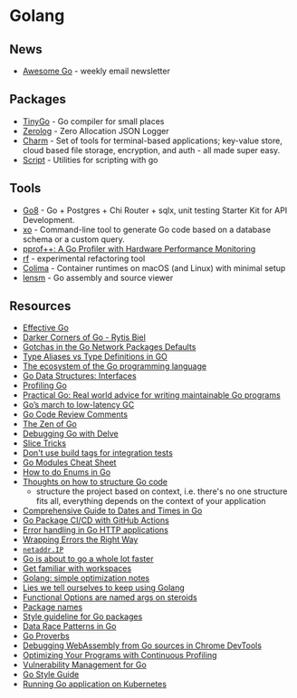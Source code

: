 # Golang

## News

- [Awesome Go](https://go.libhunt.com/) - weekly email newsletter

## Packages

- [TinyGo](https://github.com/tinygo-org/tinygo) - Go compiler for small places
- [Zerolog](https://github.com/rs/zerolog) - Zero Allocation JSON Logger
- [Charm](https://github.com/charmbracelet/charm) - Set of tools for terminal-based applications; key-value store, cloud based file storage, encryption, and auth - all made super easy.
- [Script](https://github.com/bitfield/script) - Utilities for scripting with go

## Tools

- [Go8](https://github.com/gmhafiz/go8) - Go + Postgres + Chi Router + sqlx, unit testing Starter Kit for API Development.
- [xo](https://github.com/xo/xo) - Command-line tool to generate Go code based on a database schema or a custom query.
- [pprof++: A Go Profiler with Hardware Performance Monitoring](https://eng.uber.com/pprof-go-profiler/)
- [rf](https://pkg.go.dev/rsc.io/rf) - experimental refactoring tool
- [Colima](https://github.com/abiosoft/colima) - Container runtimes on macOS (and Linux) with minimal setup 
- [lensm](https://github.com/loov/lensm) - Go assembly and source viewer

## Resources

- [Effective Go](https://golang.org/doc/effective_go)
- [Darker Corners of Go - Rytis Biel](https://rytisbiel.com/2021/03/06/darker-corners-of-go/)
- [Gotchas in the Go Network Packages Defaults](https://martin.baillie.id/wrote/gotchas-in-the-go-network-packages-defaults)
- [Type Aliases vs Type Definitions in GO](https://alehatsman.com/posts/golang_type_declaration_abuse.html)
- [The ecosystem of the Go programming language](https://henvic.dev/posts/go/)
- [Go Data Structures: Interfaces](https://research.swtch.com/interfaces)
- [Profiling Go](https://www.integralist.co.uk/posts/profiling-go/)
- [Practical Go: Real world advice for writing maintainable Go programs](https://dave.cheney.net/practical-go/presentations/qcon-china.html)
- [Go’s march to low-latency GC](https://blog.twitch.tv/en/2016/07/05/gos-march-to-low-latency-gc-a6fa96f06eb7/)
- [Go Code Review Comments](https://github.com/golang/go/wiki/CodeReviewComments)
- [The Zen of Go](https://dave.cheney.net/2020/02/23/the-zen-of-go)
- [Debugging Go with Delve](https://tpaschalis.github.io/delve-debugging/)
- [Slice Tricks](https://github.com/golang/go/wiki/SliceTricks)
- [Don't use build tags for integration tests](https://peter.bourgon.org/blog/2021/04/02/dont-use-build-tags-for-integration-tests.html)
- [Go Modules Cheat Sheet](https://encore.dev/guide/go.mod)
- [How to do Enums in Go](https://marcofranssen.nl/how-to-do-enums-in-go)
- [Thoughts on how to structure Go code](https://changelog.com/posts/on-go-application-structure)
  - structure the project based on context, i.e. there's no one structure fits all, everything depends on the context of your application
- [Comprehensive Guide to Dates and Times in Go](https://qvault.io/golang/golang-date-time/)
- [Go Package CI/CD with GitHub Actions](https://dev.to/jidicula/go-package-ci-cd-with-github-actions-350o)
- [Error handling in Go HTTP applications](https://www.joeshaw.org/error-handling-in-go-http-applications/)
- [Wrapping Errors the Right Way](https://errnil.substack.com/p/wrapping-errors-the-right-way)
- [`netaddr.IP`](https://tailscale.com/blog/netaddr-new-ip-type-for-go/)
- [Go is about to go a whole lot faster](https://dominictobias.medium.com/go-is-about-to-get-a-whole-lot-faster-a50c1e7d60b9)
- [Get familiar with workspaces](https://go.dev/blog/get-familiar-with-workspaces)
- [Golang: simple optimization notes](https://medium.com/scum-gazeta/golang-simple-optimization-notes-70bc64673980)
- [Lies we tell ourselves to keep using Golang](https://fasterthanli.me/articles/lies-we-tell-ourselves-to-keep-using-golang)
- [Functional Options are named args on steroids](https://blog.uptrace.dev/posts/go-functional-options-named-args.html#bool-options)
- [Package names](https://go.dev/blog/package-names)
- [Style guideline for Go packages](https://rakyll.org/style-packages/)
- [Data Race Patterns in Go](https://eng.uber.com/data-race-patterns-in-go/)
- [Go Proverbs](https://go-proverbs.github.io/)
- [Debugging WebAssembly from Go sources in Chrome DevTools](https://blog.noops.land/debugging-webAssembly-from-go-sources-in-chrome-devtools)
- [Optimizing Your Programs with Continuous Profiling](https://www.polarsignals.com/blog/posts/2022/08/30/optimizing-with-continuous-profiling/)
- [Vulnerability Management for Go](https://go.dev/blog/vuln)
- [Go Style Guide](https://google.github.io/styleguide/go/index)
- [Running Go application on Kubernetes](https://medium.com/inlocotech/running-go-application-on-kubernetes-6fb55f908258)

